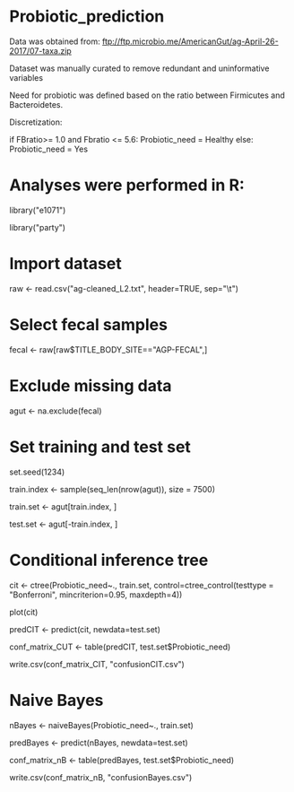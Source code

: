 # Probiotic_prediction

Data was obtained from: ftp://ftp.microbio.me/AmericanGut/ag-April-26-2017/07-taxa.zip

Dataset was manually curated to remove redundant and uninformative variables

Need for probiotic was defined based on the ratio between Firmicutes and Bacteroidetes.

Discretization:

if FBratio>= 1.0 and Fbratio <= 5.6:
  Probiotic_need = Healthy
 else:
  Probiotic_need = Yes

# Analyses were performed in R:
  
library("e1071")

library("party")

# Import dataset

raw <- read.csv("ag-cleaned_L2.txt", header=TRUE, sep="\t")


# Select fecal samples

fecal <- raw[raw$TITLE_BODY_SITE=="AGP-FECAL",]


# Exclude missing data

agut <- na.exclude(fecal)


# Set training and test set

set.seed(1234)

train.index <- sample(seq_len(nrow(agut)), size = 7500)

train.set <- agut[train.index, ]

test.set <- agut[-train.index, ]
 



# Conditional inference tree

cit <- ctree(Probiotic_need~., train.set, control=ctree_control(testtype = "Bonferroni", mincriterion=0.95, maxdepth=4))

plot(cit)

predCIT <- predict(cit, newdata=test.set)

conf_matrix_CUT <- table(predCIT, test.set$Probiotic_need)

write.csv(conf_matrix_CIT, "confusionCIT.csv")





# Naive Bayes

nBayes <- naiveBayes(Probiotic_need~., train.set)

predBayes <- predict(nBayes, newdata=test.set)

conf_matrix_nB <- table(predBayes, test.set$Probiotic_need)

write.csv(conf_matrix_nB, "confusionBayes.csv")
